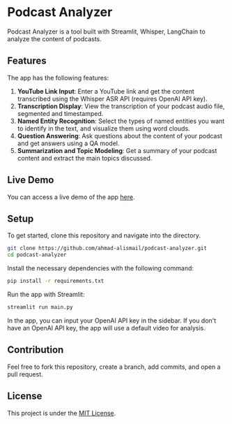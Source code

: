 # Podcast Analyzer

Podcast Analyzer is a tool built with Streamlit, Whisper, LangChain to analyze the content of podcasts. 

## Features

The app has the following features:

1. **YouTube Link Input**: Enter a YouTube link and get the content transcribed using the Whisper ASR API (requires OpenAI API key).
2. **Transcription Display**: View the transcription of your podcast audio file, segmented and timestamped.
3. **Named Entity Recognition**: Select the types of named entities you want to identify in the text, and visualize them using word clouds.
4. **Question Answering**: Ask questions about the content of your podcast and get answers using a QA model.
5. **Summarization and Topic Modeling**: Get a summary of your podcast content and extract the main topics discussed.

## Live Demo

You can access a live demo of the app [here](https://podcastmaster.streamlit.app/).

## Setup

To get started, clone this repository and navigate into the directory.

```bash
git clone https://github.com/ahmad-alismail/podcast-analyzer.git
cd podcast-analyzer
```

Install the necessary dependencies with the following command:

```bash
pip install -r requirements.txt
```

Run the app with Streamlit:

```bash
streamlit run main.py
```

In the app, you can input your OpenAI API key in the sidebar. If you don't have an OpenAI API key, the app will use a default video for analysis.

## Contribution

Feel free to fork this repository, create a branch, add commits, and open a pull request.

## License

This project is under the [MIT License](LICENSE).


